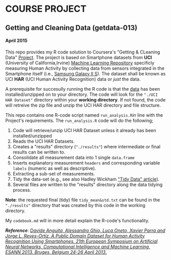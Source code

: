 # COURSE PROJECT
## Getting and Cleaning Data (getdata-013)
#### April 2015

This repo provides my R code solution to Coursera's "Getting & CLeaning Data" [Project](https://class.coursera.org/getdata-013/human_grading/view/courses/973500/assessments/3/submissions). The project is based on Smartphone datasets from __UCI__ (University of California,Irvine) [Machine Learning Repository](http://archive.ics.uci.edu/ml/datasets/Human+Activity+Recognition+Using+Smartphones) specificly measuring Human Activity by collecting data from sensors integrated in the Smartphone itself (i.e., [Samsung Galaxy II S](http://www.gsmarena.com/samsung_i9100_galaxy_s_ii-3621.php)). The dataset shall be known as UCI __HAR__ (UCI Human Activity Recognition) data or _just_ the data.

A prerequisite for succesully running the R code is that the [data](https://d396qusza40orc.cloudfront.net/getdata%2Fprojectfiles%2FUCI%20HAR%20Dataset.zip) has been installed/unzipped on to your directory. The code will look for the `"./UCI HAR Dataset"` directory within your __working directory__. If not found, the code will retreive the zip file and unzip the UCI HAR directory and file structure.

This repo contains one R-code script named `run_analysis.R`in line with the Project's requirements. The `run_analysis.R` code will do the following;

1. Code will retrieve/unzip UCI HAR Dataset unless it already has been installed/unzipped
2. Reads the UCI HAR Datasets.
3. Creates a "results" directory (`"./results"`) where intermediate or final results can be written to.
4. Consolidate all measurement data into 1 single `data.frame`
5. Inserts explanatory measurement `headers` and corresponding variable `labels` (numeric as well as descriptive).
6. Extracting a sub-set of measurements.
7. Tidy the data-set (e.g., see also Hadley Wickham ["Tidy Data" article](http://vita.had.co.nz/papers/tidy-data.pdf)).
8. Several files are written to the "results" directory along the data tidying process.

__Note__: the requested final (tidy) file `tidy_mean&std.txt` can be found in the `"./results"` directory that was created by this code in the working directory.

My `codebook.md` will in more detail explain the R-code's functionality.

___Reference___: [_Davide Anguita, Alessandro Ghio, Luca Oneto, Xavier Parra and Jorge L. Reyes-Ortiz. A Public Domain Dataset for Human Activity Recognition Using Smartphones. 21th European Symposium on Artificial Neural Networks, Computational Intelligence and Machine Learning, ESANN 2013. Bruges, Belgium 24-26 April 2013_.](https://www.elen.ucl.ac.be/Proceedings/esann/esannpdf/es2013-84.pdf)


